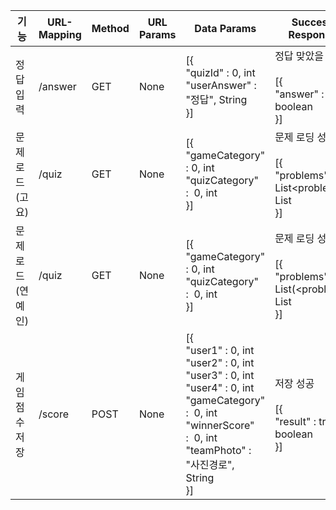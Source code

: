 
<table class="tg">
<thead>
  <tr>
    <th class="tg-nrix">기능</th>
    <th class="tg-nrix">URL-Mapping</th>
    <th class="tg-nrix">Method</th>
    <th class="tg-nrix">URL Params</th>
    <th class="tg-nrix">Data Params</th>
    <th class="tg-nrix">Success Response</th>
    <th class="tg-nrix">Error Response</th>
  </tr>
</thead>
<tbody>
  <tr>
    <td class="tg-cly1">정답 입력</td>
    <td class="tg-cly1">/answer</td>
    <td class="tg-cly1">GET</td>
    <td class="tg-cly1">None</td>
    <td class="tg-7zrl">[{<br>"quizId" : 0, int<br>"userAnswer" : "정답", String<br>}]</td>
    <td class="tg-cly1">정답 맞았을 때<br><br>[{<br>"answer" : true, boolean<br>}]</td>
    <td class="tg-cly1">정답 틀렸을 때<br><br>[{<br>"answer" : false, boolean<br>}]</td>
  </tr>
  <tr>
    <td class="tg-cly1">문제 로드(고요)</td>
    <td class="tg-cly1">/quiz</td>
    <td class="tg-cly1">GET</td>
    <td class="tg-cly1">None</td>
    <td class="tg-7zrl">[{<br>"gameCategory" : 0, int<br>"quizCategory" :&nbsp;&nbsp;0, int<br>}]</td>
    <td class="tg-cly1">문제 로딩 성공<br><br>[{<br>"problems" : List&lt;problem&gt;, List<br>}]</td>
    <td class="tg-cly1">문제 로딩 실패<br><br>[{<br>"problems" :Collections.emptyList(), List<br>}]</td>
  </tr>
  <tr>
    <td class="tg-cly1">문제 로드(연예인)</td>
    <td class="tg-cly1">/quiz</td>
    <td class="tg-cly1">GET</td>
    <td class="tg-cly1">None</td>
    <td class="tg-7zrl">[{<br>"gameCategory" : 0, int<br>"quizCategory" :&nbsp;&nbsp;0, int<br>}]</td>
    <td class="tg-cly1">문제 로딩 성공<br><br>[{<br>"problems" : List(&lt;problem&gt;, List<br>}]</td>
    <td class="tg-cly1">문제 로딩 실패<br><br>[{<br>"problems" : Collections.emptyList(), List<br>}]</td>
  </tr>
  <tr>
    <td class="tg-cly1">게임 점수 저장</td>
    <td class="tg-cly1">/score</td>
    <td class="tg-cly1">POST</td>
    <td class="tg-cly1">None</td>
    <td class="tg-7zrl">[{<br>"user1" : 0, int<br>"user2" : 0, int<br>"user3" : 0, int<br>"user4" : 0, int<br>"gameCategory" :&nbsp;&nbsp;0, int<br>"winnerScore" :&nbsp;&nbsp;0, int<br>"teamPhoto" : "사진경로", String<br>}]</td>
    <td class="tg-cly1">저장 성공<br><br>[{<br>"result" : true, boolean<br>}]</td>
    <td class="tg-cly1">저장 실패<br><br>[{<br>"result" : false, boolean<br>}]</td>
  </tr>
</tbody>
</table>
